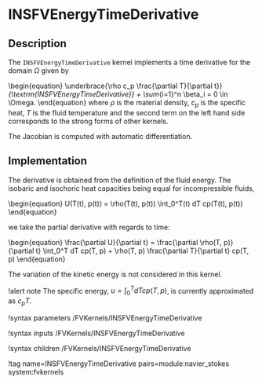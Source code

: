 # INSFVEnergyTimeDerivative

## Description

The `INSFVEnergyTimeDerivative` kernel implements a time derivative for the domain $\Omega$ given by

\begin{equation}
\underbrace{\rho c_p \frac{\partial T}{\partial t}}_{\textrm{INSFVEnergyTimeDerivative}} +
\sum_{i=1}^n \beta_i = 0 \in \Omega.
\end{equation}
where $\rho$ is the material density, $c_p$ is the specific heat, $T$ is the fluid temperature and the
second term on the left hand side corresponds to the strong forms of other kernels.

The Jacobian is computed with automatic differentiation.

## Implementation

The derivative is obtained from the definition of the fluid energy. The isobaric and isochoric heat
capacities being equal for incompressible fluids,

\begin{equation}
U(T(t), p(t)) = \rho(T(t), p(t)) \int_0^T(t) dT cp(T(t), p(t))
\end{equation}

we take the partial derivative with regards to time:

\begin{equation}
\frac{\partial U}{\partial t} = \frac{\partial \rho(T, p)}{\partial t} \int_0^T dT cp(T, p) + \rho(T, p) \frac{\partial T}{\partial t} cp(T, p)
\end{equation}

The variation of the kinetic energy is not considered in this kernel.

!alert note
The specific energy, $u = \int_0^T dT cp(T, p)$, is currently approximated as $c_p T$.

!syntax parameters /FVKernels/INSFVEnergyTimeDerivative

!syntax inputs /FVKernels/INSFVEnergyTimeDerivative

!syntax children /FVKernels/INSFVEnergyTimeDerivative

!tag name=INSFVEnergyTimeDerivative pairs=module:navier_stokes system:fvkernels
